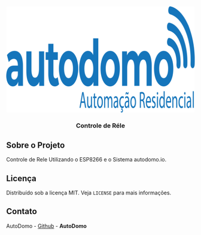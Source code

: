 <!-- PROJECT LOGO -->
<br />
<p align="center">
  <a href="https://autodomo.io">
    <img src="https://raw.githubusercontent.com/AutoDomo/AutoDomo-VSCode-React-Native-Snippets/master/images/autodomo_logo.png" alt="Logo">
  </a>

  <h3 align="center">Controle de Réle</h3>
</p>



<!-- ABOUT THE PROJECT -->

## Sobre o Projeto

Controle de Rele Utilizando o ESP8266 e o Sistema autodomo.io.



<!-- LICENSE -->

## Licença

Distribuído sob a licença MIT. Veja `LICENSE` para mais informações.

<!-- CONTACT -->

## Contato

AutoDomo - [Github](https://github.com/eltonssilva) - **AutoDomo**
